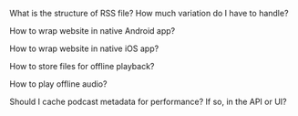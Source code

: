 What is the structure of RSS file? How much variation do I have to handle?

How to wrap website in native Android app?

How to wrap website in native iOS app?

How to store files for offline playback?

How to play offline audio?

Should I cache podcast metadata for performance? If so, in the API or UI?
